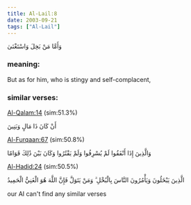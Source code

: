 ```yaml
---
title: Al-Lail:8
date: 2003-09-21
tags: ["Al-Lail"]
---
```

وَأَمَّا مَنْ بَخِلَ وَاسْتَغْنَىٰ
### meaning: 
But as for him, who is stingy and self-complacent,
### similar verses: 

[Al-Qalam:14](/68/14) (sim:51.3%)

أَنْ كَانَ ذَا مَالٍ وَبَنِينَ

[Al-Furqaan:67](/25/67) (sim:50.8%)

وَالَّذِينَ إِذَا أَنْفَقُوا لَمْ يُسْرِفُوا وَلَمْ يَقْتُرُوا وَكَانَ بَيْنَ ذَٰلِكَ قَوَامًا

[Al-Hadid:24](/57/24) (sim:50.5%)

الَّذِينَ يَبْخَلُونَ وَيَأْمُرُونَ النَّاسَ بِالْبُخْلِ ۗ وَمَنْ يَتَوَلَّ فَإِنَّ اللَّهَ هُوَ الْغَنِيُّ الْحَمِيدُ

our AI can't find any similar verses

